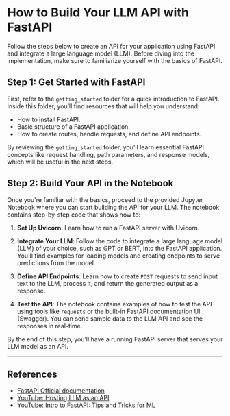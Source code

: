 # How to Build Your LLM API with FastAPI

Follow the steps below to create an API for your application using FastAPI and integrate a large language model (LLM). Before diving into the implementation, make sure to familiarize yourself with the basics of FastAPI.

## Step 1: Get Started with FastAPI

First, refer to the `getting_started` folder for a quick introduction to FastAPI. Inside this folder, you’ll find resources that will help you understand:

- How to install FastAPI.
- Basic structure of a FastAPI application.
- How to create routes, handle requests, and define API endpoints.

By reviewing the `getting_started` folder, you'll learn essential FastAPI concepts like request handling, path parameters, and response models, which will be useful in the next steps.

## Step 2: Build Your API in the Notebook

Once you're familiar with the basics, proceed to the provided Jupyter Notebook where you can start building the API for your LLM. The notebook contains step-by-step code that shows how to:

1. **Set Up Uvicorn**: Learn how to run a FastAPI server with Uvicorn.
   
2. **Integrate Your LLM**: Follow the code to integrate a large language model (LLM) of your choice, such as GPT or BERT, into the FastAPI application. You'll find examples for loading models and creating endpoints to serve predictions from the model.
   
3. **Define API Endpoints**: Learn how to create `POST` requests to send input text to the LLM, process it, and return the generated output as a response.

4. **Test the API**: The notebook contains examples of how to test the API using tools like `requests` or the built-in FastAPI documentation UI (Swagger). You can send sample data to the LLM API and see the responses in real-time.

By the end of this step, you’ll have a running FastAPI server that serves your LLM model as an API.

---

## References

- [FastAPI Official documentation](https://fastapi.tiangolo.com/tutorial/)
- [YouTube: Hosting LLM as an API](https://youtu.be/duV27TUwH7c?si=qkP8AgcP-qa8smij)
- [YouTube: Intro to FastAPI: Tips and Tricks for ML](https://www.youtube.com/live/nvLRjtvu1nk?si=bj0cWfZPKBo2sSGg)


